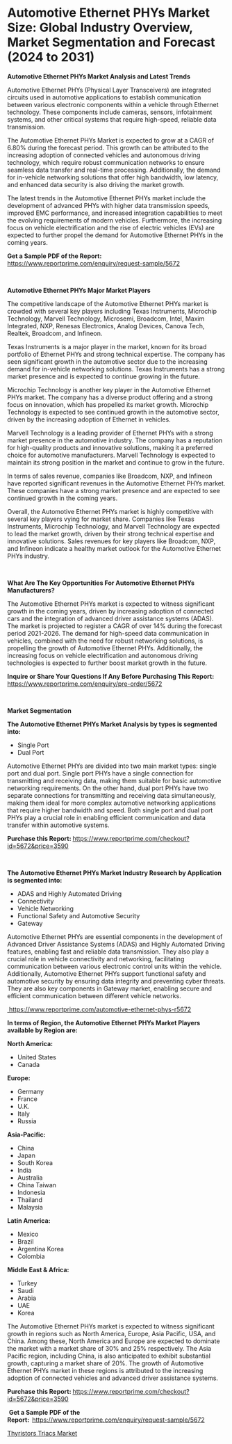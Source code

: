 <p><h1>Automotive Ethernet PHYs Market Size: Global Industry Overview, Market Segmentation and Forecast (2024 to 2031)</h1></p><p><strong>Automotive Ethernet PHYs Market Analysis and Latest Trends</strong></p>
<p><p>Automotive Ethernet PHYs (Physical Layer Transceivers) are integrated circuits used in automotive applications to establish communication between various electronic components within a vehicle through Ethernet technology. These components include cameras, sensors, infotainment systems, and other critical systems that require high-speed, reliable data transmission.</p><p>The Automotive Ethernet PHYs Market is expected to grow at a CAGR of 6.80% during the forecast period. This growth can be attributed to the increasing adoption of connected vehicles and autonomous driving technology, which require robust communication networks to ensure seamless data transfer and real-time processing. Additionally, the demand for in-vehicle networking solutions that offer high bandwidth, low latency, and enhanced data security is also driving the market growth.</p><p>The latest trends in the Automotive Ethernet PHYs market include the development of advanced PHYs with higher data transmission speeds, improved EMC performance, and increased integration capabilities to meet the evolving requirements of modern vehicles. Furthermore, the increasing focus on vehicle electrification and the rise of electric vehicles (EVs) are expected to further propel the demand for Automotive Ethernet PHYs in the coming years.</p></p>
<p><strong>Get a Sample PDF of the Report:&nbsp;</strong> <a href="https://www.reportprime.com/enquiry/request-sample/5672">https://www.reportprime.com/enquiry/request-sample/5672</a></p>
<p>&nbsp;</p>
<p><strong>Automotive Ethernet PHYs Major Market Players</strong></p>
<p><p>The competitive landscape of the Automotive Ethernet PHYs market is crowded with several key players including Texas Instruments, Microchip Technology, Marvell Technology, Microsemi, Broadcom, Intel, Maxim Integrated, NXP, Renesas Electronics, Analog Devices, Canova Tech, Realtek, Broadcom, and Infineon.</p><p>Texas Instruments is a major player in the market, known for its broad portfolio of Ethernet PHYs and strong technical expertise. The company has seen significant growth in the automotive sector due to the increasing demand for in-vehicle networking solutions. Texas Instruments has a strong market presence and is expected to continue growing in the future.</p><p>Microchip Technology is another key player in the Automotive Ethernet PHYs market. The company has a diverse product offering and a strong focus on innovation, which has propelled its market growth. Microchip Technology is expected to see continued growth in the automotive sector, driven by the increasing adoption of Ethernet in vehicles.</p><p>Marvell Technology is a leading provider of Ethernet PHYs with a strong market presence in the automotive industry. The company has a reputation for high-quality products and innovative solutions, making it a preferred choice for automotive manufacturers. Marvell Technology is expected to maintain its strong position in the market and continue to grow in the future.</p><p>In terms of sales revenue, companies like Broadcom, NXP, and Infineon have reported significant revenues in the Automotive Ethernet PHYs market. These companies have a strong market presence and are expected to see continued growth in the coming years.</p><p>Overall, the Automotive Ethernet PHYs market is highly competitive with several key players vying for market share. Companies like Texas Instruments, Microchip Technology, and Marvell Technology are expected to lead the market growth, driven by their strong technical expertise and innovative solutions. Sales revenues for key players like Broadcom, NXP, and Infineon indicate a healthy market outlook for the Automotive Ethernet PHYs industry.</p></p>
<p>&nbsp;</p>
<p><strong>What Are The Key Opportunities For Automotive Ethernet PHYs Manufacturers?</strong></p>
<p><p>The Automotive Ethernet PHYs market is expected to witness significant growth in the coming years, driven by increasing adoption of connected cars and the integration of advanced driver assistance systems (ADAS). The market is projected to register a CAGR of over 14% during the forecast period 2021-2026. The demand for high-speed data communication in vehicles, combined with the need for robust networking solutions, is propelling the growth of Automotive Ethernet PHYs. Additionally, the increasing focus on vehicle electrification and autonomous driving technologies is expected to further boost market growth in the future.</p></p>
<p><strong>Inquire or Share Your Questions If Any Before Purchasing This Report:</strong> <a href="https://www.reportprime.com/enquiry/pre-order/5672">https://www.reportprime.com/enquiry/pre-order/5672</a></p>
<p>&nbsp;</p>
<p><strong>Market Segmentation</strong></p>
<p><strong>The Automotive Ethernet PHYs Market Analysis by types is segmented into:</strong></p>
<p><ul><li>Single Port</li><li>Dual Port</li></ul></p>
<p><p>Automotive Ethernet PHYs are divided into two main market types: single port and dual port. Single port PHYs have a single connection for transmitting and receiving data, making them suitable for basic automotive networking requirements. On the other hand, dual port PHYs have two separate connections for transmitting and receiving data simultaneously, making them ideal for more complex automotive networking applications that require higher bandwidth and speed. Both single port and dual port PHYs play a crucial role in enabling efficient communication and data transfer within automotive systems.</p></p>
<p><strong>Purchase this Report:&nbsp;</strong><a href="https://www.reportprime.com/checkout?id=5672&price=3590">https://www.reportprime.com/checkout?id=5672&price=3590</a></p>
<p>&nbsp;</p>
<p><strong>The Automotive Ethernet PHYs Market Industry Research by Application is segmented into:</strong></p>
<p><ul><li>ADAS and Highly Automated Driving</li><li>Connectivity</li><li>Vehicle Networking</li><li>Functional Safety and Automotive Security</li><li>Gateway</li></ul></p>
<p><p>Automotive Ethernet PHYs are essential components in the development of Advanced Driver Assistance Systems (ADAS) and Highly Automated Driving features, enabling fast and reliable data transmission. They also play a crucial role in vehicle connectivity and networking, facilitating communication between various electronic control units within the vehicle. Additionally, Automotive Ethernet PHYs support functional safety and automotive security by ensuring data integrity and preventing cyber threats. They are also key components in Gateway market, enabling secure and efficient communication between different vehicle networks.</p></p>
<p><a href="https://www.reportprime.com/automotive-ethernet-phys-r5672">&nbsp;https://www.reportprime.com/automotive-ethernet-phys-r5672</a></p>
<p><strong>In terms of Region, the Automotive Ethernet PHYs Market Players available by Region are:</strong></p>
<p>
    <p> <strong> North America: </strong>
        <ul>
            <li>United States</li>
            <li>Canada</li>
        </ul>
        </p> 
    <p> <strong> Europe: </strong>
        <ul>
            <li>Germany</li>
            <li>France</li>
            <li>U.K.</li>
            <li>Italy</li>
            <li>Russia</li>
        </ul>
        </p> 
    <p> <strong> Asia-Pacific: </strong>
        <ul>
            <li>China</li>
            <li>Japan</li>
            <li>South Korea</li>
            <li>India</li>
            <li>Australia</li>
            <li>China Taiwan</li>
            <li>Indonesia</li>
            <li>Thailand</li>
            <li>Malaysia</li>
        </ul>
        </p> 
    <p> <strong> Latin America: </strong>
        <ul>
            <li>Mexico</li>
            <li>Brazil</li>
            <li>Argentina Korea</li>
            <li>Colombia</li>
        </ul>
        </p> 
    <p> <strong> Middle East & Africa: </strong>
        <ul>
            <li>Turkey</li>
            <li>Saudi</li>
            <li>Arabia</li>
            <li>UAE</li>
            <li>Korea</li>
        </ul>
    </p>
    </p>
<p><p>The Automotive Ethernet PHYs market is expected to witness significant growth in regions such as North America, Europe, Asia Pacific, USA, and China. Among these, North America and Europe are expected to dominate the market with a market share of 30% and 25% respectively. The Asia Pacific region, including China, is also anticipated to exhibit substantial growth, capturing a market share of 20%. The growth of Automotive Ethernet PHYs market in these regions is attributed to the increasing adoption of connected vehicles and advanced driver assistance systems.</p></p>
<p><strong>Purchase this Report: </strong><a href="https://www.reportprime.com/checkout?id=5672&price=3590">https://www.reportprime.com/checkout?id=5672&price=3590</a></p>
<p>&nbsp;<strong>Get a Sample PDF of the Report:&nbsp;&nbsp;</strong><a href="https://www.reportprime.com/enquiry/request-sample/5672">https://www.reportprime.com/enquiry/request-sample/5672</a></p>
<p><strong></strong></p>
<p><p><a href="https://github.com/rontaybrewer02024/Market-Research-Report-List-1/blob/main/thyristors-triacs-market.md">Thyristors Triacs Market</a></p></p>